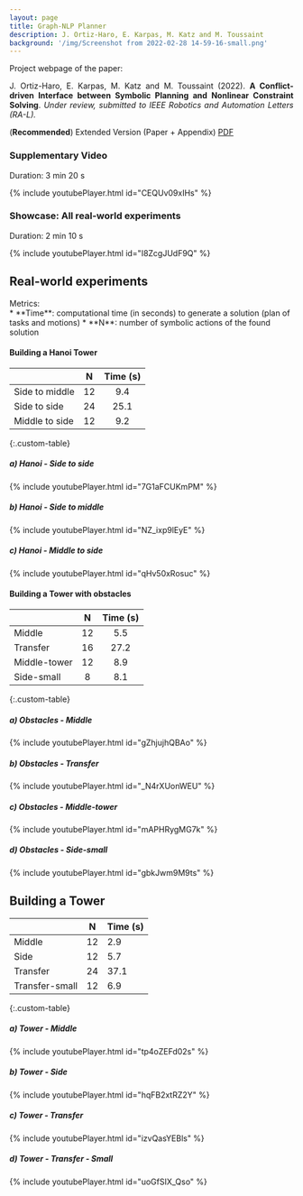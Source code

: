 ```yaml
---
layout: page
title: Graph-NLP Planner
description: J. Ortiz-Haro, E. Karpas, M. Katz and M. Toussaint 
background: '/img/Screenshot from 2022-02-28 14-59-16-small.png'
---
```


<style>
.mydiv {

  text-align: justify;
  text-justify: inter-word;

}
</style>

Project webpage of the paper:

<div class="mydiv">
J. Ortiz-Haro, E. Karpas, M. Katz and M. Toussaint (2022). <b>A Conflict-driven Interface between Symbolic Planning and Nonlinear Constraint Solving</b>. <i>Under review, submitted to IEEE Robotics and Automation Letters (RA-L).</i>
</div>

<!-- Paper Preprint (8 pages) <a href="{{site.baseurl}}/assets/root.pdf">PDF</a> --> 

<!-- Appendix (4 pages) <a href="{{site.baseurl}}/assets/root.pdf">PDF</a> --> 

(**Recommended**) Extended Version (Paper + Appendix) <a href="{{site.baseurl}}/assets/root.pdf">PDF</a> 


<!-- ## Overview -->


### Supplementary Video 

Duration: 3 min 20 s

{% include youtubePlayer.html id="CEQUv09xIHs" %}


### Showcase: All real-world experiments 

Duration: 2 min 10 s

{% include youtubePlayer.html id="I8ZcgJUdF9Q" %}

## Real-world experiments


<p style="margin:0 0;">Metrics:</p>
* **Time**: computational time (in seconds) to generate a solution (plan of tasks and motions)
* **N**: number of symbolic actions of the found solution

#### Building a Hanoi Tower

|          | N | Time (s) |
|----------|:-----:|:------:|
| Side to middle | 12  | 9.4   |
| Side to side | 24   | 25.1    |
| Middle to side | 12   | 9.2    |
{:.custom-table}


##### a) Hanoi - Side to side 

{% include youtubePlayer.html id="7G1aFCUKmPM" %}

##### b) Hanoi - Side to middle

{% include youtubePlayer.html id="NZ_ixp9lEyE"  %}

##### c) Hanoi - Middle to side

{% include youtubePlayer.html id="qHv50xRosuc" %}

#### Building a Tower with obstacles


|          | N | Time (s) |
|----------|:-----:|:------:|
| Middle | 12  | 5.5    |
| Transfer | 16   | 27.2    |
| Middle-tower | 12   | 8.9    |
| Side-small | 8   | 8.1 |
{:.custom-table}



##### a) Obstacles - Middle

{% include youtubePlayer.html id="gZhjujhQBAo" %}

##### b) Obstacles - Transfer

{% include youtubePlayer.html id="_N4rXUonWEU" %}


##### c) Obstacles - Middle-tower

{% include youtubePlayer.html id="mAPHRygMG7k" %}

##### d) Obstacles - Side-small

{% include youtubePlayer.html id="gbkJwm9M9ts" %}


## Building a Tower 

|          | N | Time (s) |
|----------|-----|------|
| Middle | 12  | 2.9    |
| Side | 12   | 5.7    |
| Transfer | 24   | 37.1     |
| Transfer-small | 12   | 6.9    |
{:.custom-table}

##### a) Tower - Middle

{% include youtubePlayer.html id="tp4oZEFd02s" %}

##### b) Tower - Side

{% include youtubePlayer.html id="hqFB2xtRZ2Y" %}

##### c) Tower - Transfer
 
{% include youtubePlayer.html id="izvQasYEBls" %}


##### d) Tower - Transfer - Small
{% include youtubePlayer.html id="uoGfSIX_Qso" %}

